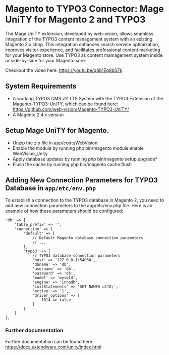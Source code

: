 # Magento to TYPO3 Connector: Mage UniTY for Magento 2 and TYPO3
The Mage UniTY extension, developed by web-vision, allows seamless integration of the TYPO3 content management system with an existing Magento 2.x shop.
This integration enhances search service optimization, improves visitor experience, and facilitates professional content marketing for your Magento store.
Use TYPO3 as content mamagement system inside or side-by-side for your Magento sore. 

Checkout the video here: https://youtu.be/q6b1Eg8bS7k

## System Requirements
- A working TYPO3 CMS v11 LTS System with the TYPO3 Extension of the Magento-TYPO3-UniTY, which can be found here: https://github.com/web-vision/Magento-TYPO3-UniTY/
- A Magento 2.4.x version 

## Setup Mage UniTY for Magento.

- Unzip the zip file in app/code/WebVision
- Enable the module by running php bin/magento module:enable WebVision_Unity
- Apply database updates by running php bin/magento setup:upgrade*
- Flush the cache by running php bin/magento cache:flush

## Adding New Connection Parameters for TYPO3 Database in `app/etc/env.php`
To establish a connection to the TYPO3 database in Magento 2, you need to add new connection parameters to the app/etc/env.php file. Here is an example of how these parameters should be configured:
```
'db' => [
    'table_prefix' => '',
    'connection' => [
        'default' => [
            // Default Magento database connection parameters
            // ...
        ],
        'typo3' => [
            // TYPO3 database connection parameters
            'host' => '127.0.0.1:54030',
            'dbname' => 'db',
            'username' => 'db',
            'password' => 'db',
            'model' => 'mysql4',
            'engine' => 'innodb',
            'initStatements' => 'SET NAMES utf8;',
            'active' => '1',
            'driver_options' => [
                1014 => false
            ]
        ]
    ]
],
```
### Further documentation
Further documentation can be found here: https://docs.extendware.com/unity/index.html
